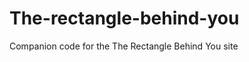 The-rectangle-behind-you
========================

Companion code for the The Rectangle Behind You site
